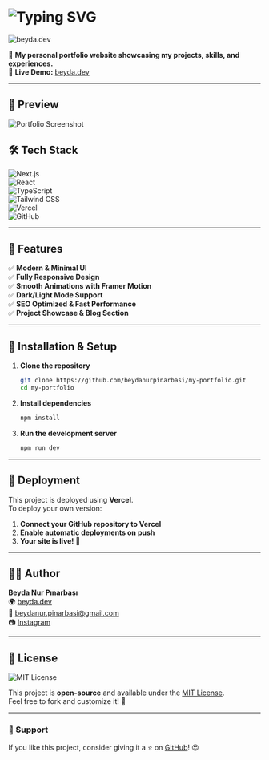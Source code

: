 # <img src="https://readme-typing-svg.herokuapp.com?font=Fira+Code&weight=600&size=22&pause=1000&color=F7941E&center=true&vCenter=true&width=435&lines=Hey!+I'm+Beyda+Nur+P%C4%B1narba%C5%9F%C4%B1!;Welcome+to+my+Portfolio!" alt="Typing SVG" />

![beyda.dev](https://your-image-url.com)

🚀 **My personal portfolio website showcasing my projects, skills, and experiences.**  
🔗 **Live Demo:** [beyda.dev](https://beyda.dev)

---

## 📸 Preview  
![Portfolio Screenshot](https://your-image-url.com)

## 🛠️ Tech Stack  

![Next.js](https://img.shields.io/badge/Next.js-000?style=for-the-badge&logo=nextdotjs&logoColor=white)  
![React](https://img.shields.io/badge/React-20232a?style=for-the-badge&logo=react&logoColor=61dafb)  
![TypeScript](https://img.shields.io/badge/TypeScript-007ACC?style=for-the-badge&logo=typescript&logoColor=white)  
![Tailwind CSS](https://img.shields.io/badge/Tailwind_CSS-38B2AC?style=for-the-badge&logo=tailwind-css&logoColor=white)  
![Vercel](https://img.shields.io/badge/Vercel-000?style=for-the-badge&logo=vercel&logoColor=white)  
![GitHub](https://img.shields.io/badge/GitHub-181717?style=for-the-badge&logo=github&logoColor=white)

---

## 🎨 Features  

✅ **Modern & Minimal UI**  
✅ **Fully Responsive Design**  
✅ **Smooth Animations with Framer Motion**  
✅ **Dark/Light Mode Support**  
✅ **SEO Optimized & Fast Performance**  
✅ **Project Showcase & Blog Section**  

---

## 🚀 Installation & Setup  

1. **Clone the repository**  
   ```bash
   git clone https://github.com/beydanurpinarbasi/my-portfolio.git
   cd my-portfolio
   ```
2. **Install dependencies**  
   ```bash
   npm install
   ```
3. **Run the development server**  
   ```bash
   npm run dev
   ```

---

## 📌 Deployment  

This project is deployed using **Vercel**.  
To deploy your own version:  
1. **Connect your GitHub repository to Vercel**  
2. **Enable automatic deployments on push**  
3. **Your site is live! 🎉**  

---

## 👨‍💻 Author  

**Beyda Nur Pınarbaşı**  
🌍 [beyda.dev](https://beyda.dev)  
📧 [beydanur.pinarbasi@gmail.com](mailto:beydanur.pinarbasi@gmail.com)  
📷 [Instagram](https://www.instagram.com/cekununzamani/)  

---

## 🐝 License  

![MIT License](https://img.shields.io/badge/License-MIT-yellow.svg)  

This project is **open-source** and available under the [MIT License](LICENSE).  
Feel free to fork and customize it! 🚀  

---

### 💖 Support
If you like this project, consider giving it a ⭐ on [GitHub](https://github.com/beydanurpinarbasi/my-portfolio)! 😍

